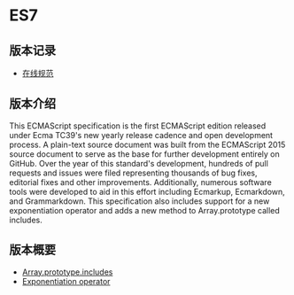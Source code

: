 # ES7

## 版本记录

- [在线规范](https://262.ecma-international.org/7.0/)

## 版本介绍

This ECMAScript specification is the first ECMAScript edition released under Ecma TC39's new yearly release cadence and open development process. A plain-text source document was built from the ECMAScript 2015 source document to serve as the base for further development entirely on GitHub. Over the year of this standard's development, hundreds of pull requests and issues were filed representing thousands of bug fixes, editorial fixes and other improvements. Additionally, numerous software tools were developed to aid in this effort including Ecmarkup, Ecmarkdown, and Grammarkdown. This specification also includes support for a new exponentiation operator and adds a new method to Array.prototype called includes.

## 版本概要

- [Array.prototype.includes](https://github.com/tc39/proposal-Array.prototype.includes)
- [Exponentiation operator](https://github.com/tc39/proposal-exponentiation-operator)
